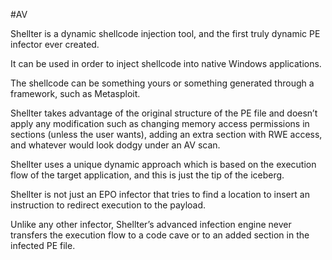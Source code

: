 #AV

Shellter is a dynamic shellcode injection tool, and the first truly dynamic PE infector ever created.

It can be used in order to inject shellcode into native Windows applications.

The shellcode can be something yours or something generated through a framework, such as Metasploit.

Shellter takes advantage of the original structure of the PE file and doesn’t apply any modification such as changing memory access permissions in sections (unless the user wants), adding an extra section with RWE access, and whatever would look dodgy under an AV scan.

Shellter uses a unique dynamic approach which is based on the execution flow of the target application, and this is just the tip of the iceberg.

  
Shellter is not just an EPO infector that tries to find a location to insert an instruction to redirect execution to the payload.

Unlike any other infector, Shellter’s advanced infection engine never transfers the execution flow to a code cave or to an added section in the infected PE file.
